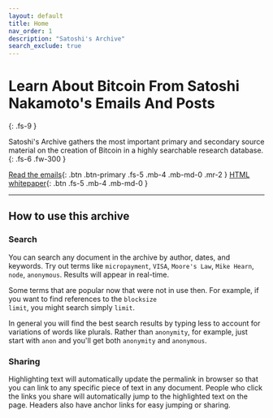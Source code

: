 ```yaml
---
layout: default
title: Home
nav_order: 1
description: "Satoshi's Archive"
search_exclude: true
---
```


# Learn About Bitcoin From Satoshi Nakamoto's Emails And Posts 
{: .fs-9 }

Satoshi's Archive gathers the most important primary and secondary source material on the creation of Bitcoin in a highly searchable research database.
{: .fs-6 .fw-300 }

[Read the emails](/satoshi-archive/docs/emails){: .btn .btn-primary .fs-5 .mb-4 .mb-md-0 .mr-2 } [HTML whitepaper](/satoshi-archive/docs/whitepaper/en/){: .btn .fs-5 .mb-4 .mb-md-0 }

---

## How to use this archive

### Search

You can search any document in the archive by author, dates, and keywords. Try out terms like <code>micropayment</code>, <code>VISA</code>, <code>Moore's Law</code>, <code>Mike Hearn</code>, <code>node</code>, <code>anonymous</code>. Results will appear in real-time. 

Some terms that are popular now that were not in use then. For example, if you want to find references to the <code>blocksize limit</code>, you might search simply <code>limit</code>.

In general you will find the best search results by typing less to account for variations of words like plurals. Rather than <code>anonymity</code>, for example, just start with <code>anon</code> and you'll get both <code>anonymity</code> and <code>anonymous</code>.

### Sharing

Highlighting text will automatically update the permalink in browser so that you can link to any specific piece of text in any document. People who click the links you share will automatically jump to the highlighted text on the page. Headers also have anchor links for easy jumping or sharing.

